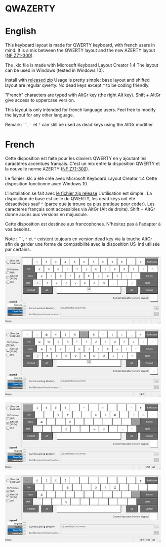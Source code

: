 # QWAZERTY

# English

This keyboard layout is made for QWERTY keyboard, with french users in mind.
It is a mix between the QWERTY layout and the new AZERTY layout ([NF Z71-300](https://norme-azerty.fr/)).

The .klc file is made with Microsoft Keyboard Layout Creator 1.4
The layout can be used in Windows (tested in Windows 10).

Install with [released zip](https://github.com/sdiprizio/qwazerty/releases)
Usage is pretty simple: base layout and shifted layout are regular qwerty. No dead keys except `^` to be coding friendly.

"French" characters are typed with AltGr key (the right Alt key). Shift + AltGr give access to uppercase version.

This layout is only intended for french language users. Feel free to modify the layout for any other language.

Remark: ```, `'` et `"` can still be used as dead keys using the AltGr modifier.

# French

Cette disposition est faite pour les claviers QWERTY en y ajoutant les caractères accentués français.
C'est un mix entre la disposition QWERTY et la nouvelle norme AZERTY ([NF Z71-300](https://norme-azerty.fr/)).

Le fichier .klc a été créé avec Microsoft Keyboard Layout Creator 1.4
Cette disposition fonctionne avec Windows 10.

L'installation se fait avec [le fichier zip release](https://github.com/sdiprizio/qwazerty/releases)
L'utilisation est simple : La disposition de base est celle du QWERTY, les dead keys ont été désactivées sauf `^`
(parce que je trouve ça plus pratique pour coder).
Les caractères français sont accessibles via AltGr (Alt de droite). Shift + AltGr donne accès aux versions en majuscule.

Cette disposition est destinée aux francophones. N'hésitez pas à l'adapter à vos besoins.

Note : ```, `'` et `"` existent toujours en version dead key via la touche AltGr afin de garder une forme de
compatibilité avec la disposition US-Intl utilisée par certains.

![Base Layout](https://github.com/sdiprizio/qwazerty/blob/master/screenshots/qwazerty.jpg "Base Layout")

![Shifted Layout](https://github.com/sdiprizio/qwazerty/blob/master/screenshots/qwazertyShft.jpg "Shifted Layout")

![AltGr Layout](https://github.com/sdiprizio/qwazerty/blob/master/screenshots/qwazertyAltGr.jpg "AltGr Layout")

![Shifted AltGr Layout](https://github.com/sdiprizio/qwazerty/blob/master/screenshots/qwazertyShftAltGr.jpg "Shifted AltGr Layout")


